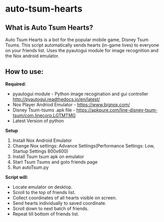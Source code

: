 # auto-tsum-hearts

## What is Auto Tsum Hearts?
Auto Tsum Hearts is a bot for the popular mobile game, Disney Tsum Tsums. This script automatically sends hearts (in-game lives) to everyone on your friends list. Uses the pyautogui module for image recognition and the Nox android emulator.

## How to use:
**Required:**
* pyautogui module - Python image recogination and gui controller http://pyautogui.readthedocs.io/en/latest/
* Nox Player Andriod Emulator - https://www.bignox.com/
* Disney Tsum-tsums .apk file - https://apkpure.com/line-disney-tsum-tsum/com.linecorp.LGTMTMG
* Latest Version of python


**Setup**
1. Install Nox Android Emulator
2. Change Nox settings: Advance Settings(Performance Settings:	Low, Startup Settings	800x600)
3. Install Tsum tsum apk on emulator
4. Start Tsum Tsums and goto friends page
5. Run autoTsum.py

**Script will:**
*	Locate emulator on desktop.
*	Scroll to the top of friends list.
*	Collect coordinates of all hearts visible on screen.
*	Send hearts individually to saved coordinate.
*	Scroll down to next batch of friends.
*	Repeat till bottom of friends list.



